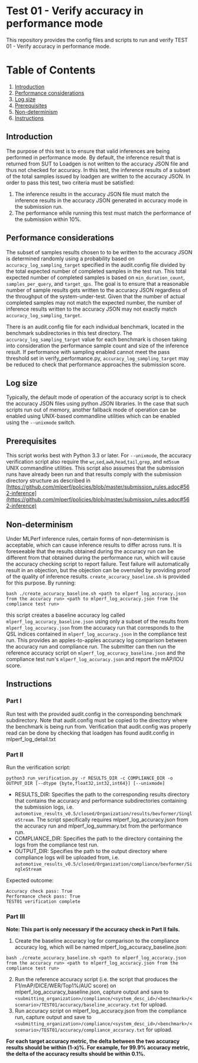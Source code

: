 ﻿
# Test 01 - Verify accuracy in performance mode
This repository provides the config files and scripts to run and verify TEST 01 - Verify accuracy in performance mode.

# Table of Contents
1. [Introduction](#introduction)
2. [Performance considerations](#Performance-considerations)
3. [Log size](#Log-size)
4. [Prerequisites](#Prerequisites)
5. [Non-determinism](#Non-determinism)
6. [Instructions](#Instructions)

## Introduction
The purpose of this test is to ensure that valid inferences are being performed in performance mode. By default, the inference result that is returned from SUT to Loadgen is not written to the accuracy JSON file and thus not checked for accuracy. In this test, the inference results of a subset of the total samples issued by loadgen are written to the accuracy JSON. In order to pass this test, two criteria must be satisfied:

 1. The inference results in the accuracy JSON file must match the inference results in the accuracy JSON generated in accuracy mode in the submission run.
 2. The performance while running this test must match the performance of the submission within 10%. 

## Performance considerations
The subset of samples results chosen to to be written to the accuracy JSON is determined randomly using a probability based on `accuracy_log_sampling_target` specified in the audit.config file divided by the total expected number of completed samples in the test run. This total expected number of completed samples is based on `min_duration_count`, `samples_per_query`, and `target_qps`. The goal is to ensure that a reasonable number of sample results gets written to the accuracy JSON regardless of the throughput of the system-under-test. Given that the number of actual completed samples may not match the expected number, the number of inference results written to the accuracy JSON may not exactly match `accuracy_log_sampling_target`.

There is an audit.config file for each individual benchmark, located in the benchmark subdirectories in this test directory. The `accuracy_log_sampling_target` value for each benchmark is chosen taking into consideration the performance sample count and size of the inference result. If performance with sampling enabled cannot meet the pass threshold set in verify_performance.py, `accuracy_log_sampling_target` may be reduced to check that performance approaches the submission score.


## Log size
Typically, the default mode of operation of the accuracy script is to check the accuracy JSON files using python JSON libraries. In the case that such scripts run out of memory, another fallback mode of operation can be enabled using UNIX-based commandline utilities which can be enabled using the `--unixmode` switch.

## Prerequisites
This script works best with Python 3.3 or later. For `--unixmode`,  the accuracy verification script also require the `wc`,`sed`,`awk`,`head`,`tail`,`grep`, and `md5sum` UNIX commandline utilities.
This script also assumes that the submission runs have already been run and that results comply with the submission directory structure as described in [https://github.com/mlperf/policies/blob/master/submission_rules.adoc#562-inference](https://github.com/mlperf/policies/blob/master/submission_rules.adoc#562-inference)
## Non-determinism
Under MLPerf inference rules, certain forms of non-determinism is acceptable, which can cause inference results to differ across runs. It is foreseeable that the results obtained during the accuracy run can be different from that obtained during the performance run, which will cause the accuracy checking script to report failure. Test failure will automatically result in an objection, but the objection can be overruled by providing proof of the quality of inference results. 
`create_accuracy_baseline.sh` is provided for this purpose. By running:

    bash ./create_accuracy_baseline.sh <path to mlperf_log_accuracy.json from the accuracy run> <path to mlperf_log_accuracy.json from the compliance test run>

 this script creates a baseline accuracy log called `mlperf_log_accuracy_baseline.json` using only a subset of the results from `mlperf_log_accuracy.json` from the accuracy run that corresponds to the QSL indices contained in `mlperf_log_accuracy.json` in the compliance test run. This provides an apples-to-apples accuracy log comparison between the accuracy run and compliance run.
The submitter can then run the reference accuracy script on `mlperf_log_accuracy_baseline.json` and the compliance test run's `mlperf_log_accuracy.json` and report the mAP/IOU score. 

## Instructions

### Part I
Run test with the provided audit.config in the corresponding benchmark subdirectory. Note that audit.config must be copied to the directory where the benchmark is being run from. Verification that audit.config was properly read can be done by checking that loadgen has found audit.config in mlperf_log_detail.txt 

### Part II
Run the verification script:
  
    python3 run_verification.py -r RESULTS_DIR -c COMPLIANCE_DIR -o OUTPUT_DIR [--dtype {byte,float32,int32,int64}] [--unixmode]

  

 - RESULTS_DIR: Specifies the path to the corresponding results
   directory that contains the accuracy and performance subdirectories
   containing the submission logs, i.e.
   `automotive_results_v0.5/closed/Organization/results/bevformer/SingleStream`. The script specifically requires mlperf_log_accuracy.json from the accuracy run and mlperf_log_summary.txt from the performance run.
  - COMPLIANCE_DIR: Specifies the path to the directory containing the logs from the compliance test run. 
   - OUTPUT_DIR: Specifies the path to the output directory where compliance logs will be uploaded from,   i.e. `automotive_results_v0.5/closed/Organization/compliance/bevformer/SingleStream`

Expected outcome:

    Accuracy check pass: True                
    Performance check pass: True             
    TEST01 verification complete        

     
### Part III
**Note: This part is only necessary if the accuracy check in Part II fails.**

1. Create the baseline accuracy log for comparison to the compliance accuracy log, which will be named mlperf_log_accuracy_baseline.json:

 `bash ./create_accuracy_baseline.sh <path to mlperf_log_accuracy.json from the accuracy run> <path to mlperf_log_accuracy.json from the compliance test run>`

2. Run the reference accuracy script (i.e. the script that produces the F1/mAP/DICE/WER/Top1%/AUC score) on mlperf_log_accuracy_baseline.json, capture output and save to `<submitting_organization>/compliance/<system_desc_id>/<benchmark>/<scenario>/TEST01/accuracy/baseline_accuracy.txt` for upload.
3. Run accuracy script on mlperf_log_accuracy.json from the compliance run, capture output and save to `<submitting_organization>/compliance/<system_desc_id>/<benchmark>/<scenario>/TEST01/accuracy/compliance_accuracy.txt` for upload.

**For each target accuracy metric, the delta between the two accuracy results should be within (1-x)%. For example, for 99.9% accuracy metric, the delta of the accuracy results should be within 0.1%.**
